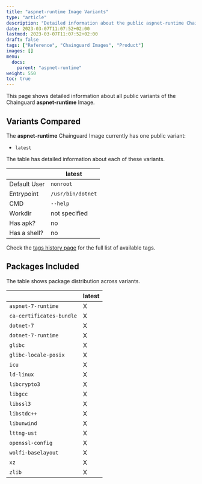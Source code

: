 ```yaml
---
title: "aspnet-runtime Image Variants"
type: "article"
description: "Detailed information about the public aspnet-runtime Chainguard Image variants"
date: 2023-03-07T11:07:52+02:00
lastmod: 2023-03-07T11:07:52+02:00
draft: false
tags: ["Reference", "Chainguard Images", "Product"]
images: []
menu:
  docs:
    parent: "aspnet-runtime"
weight: 550
toc: true
---
```


This page shows detailed information about all public variants of the Chainguard **aspnet-runtime** Image.

## Variants Compared
The **aspnet-runtime** Chainguard Image currently has one public variant: 

- `latest`

The table has detailed information about each of these variants.

|              | latest            |
|--------------|-------------------|
| Default User | `nonroot`         |
| Entrypoint   | `/usr/bin/dotnet` |
| CMD          | `--help`          |
| Workdir      | not specified     |
| Has apk?     | no                |
| Has a shell? | no                |

Check the [tags history page](/chainguard/chainguard-images/reference/aspnet-runtime/tags_history/) for the full list of available tags.

## Packages Included
The table shows package distribution across variants.

|                          | latest |
|--------------------------|--------|
| `aspnet-7-runtime`       | X      |
| `ca-certificates-bundle` | X      |
| `dotnet-7`               | X      |
| `dotnet-7-runtime`       | X      |
| `glibc`                  | X      |
| `glibc-locale-posix`     | X      |
| `icu`                    | X      |
| `ld-linux`               | X      |
| `libcrypto3`             | X      |
| `libgcc`                 | X      |
| `libssl3`                | X      |
| `libstdc++`              | X      |
| `libunwind`              | X      |
| `lttng-ust`              | X      |
| `openssl-config`         | X      |
| `wolfi-baselayout`       | X      |
| `xz`                     | X      |
| `zlib`                   | X      |
